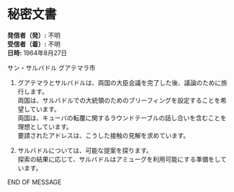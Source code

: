 # 秘密文書

**発信者（発）:** 不明  
**受信者（着）:** 不明  
**日時:** 1964年8月27日  

サン・サルバドル グアテマラ市  

1. グアテマラとサルバドルは、両国の大臣会議を完了した後、議論のために旅行します。  
   両国は、サルバドルでの大統領のためのブリーフィングを設定することを希望しています。  
   両国は、キューバの転覆に関するラウンドテーブルの話し合いを含むことを理想としています。  
   要請されたアドレスは、こうした接触の見解を求めています。  

2. サルバドルについては、可能な提案を探ります。  
   探索の結果に応じて、サルバドルはアミューグを利用可能にする準備をしています。  

END OF MESSAGE